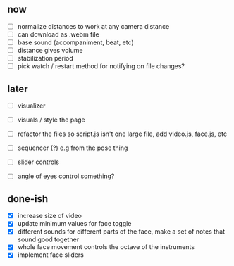 ## now
- [ ] normalize distances to work at any camera distance
- [ ] can download as .webm file
- [ ] base sound (accompaniment, beat, etc)
- [ ] distance gives volume
- [ ] stabilization period
- [ ] pick watch / restart method for notifying on file changes?

## later
- [ ] visualizer
- [ ] visuals / style the page
- [ ] refactor the files so script.js isn't one large file, add video.js, face.js, etc
- [ ] sequencer (?) e.g from the pose thing
- [ ] slider controls
- [ ] angle of eyes control something?


## done-ish
- [X] increase size of video
- [X] update minimum values for face toggle
- [X] different sounds for different parts of the face, make a set of notes that sound good together
- [X] whole face movement controls the octave of the instruments
- [X] implement face sliders
